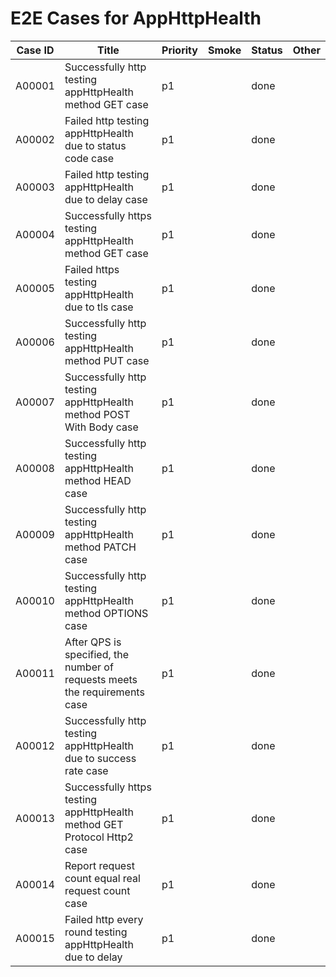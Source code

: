# E2E Cases for AppHttpHealth

| Case ID | Title                                                                       | Priority | Smoke | Status |    Other    |
|---------|-----------------------------------------------------------------------------|----------|-------|--------|-------------|
| A00001  | Successfully http testing appHttpHealth method GET case                     | p1       |       | done   |             |
| A00002  | Failed http testing appHttpHealth due to status code case                   | p1       |       | done   |             |
| A00003  | Failed http testing appHttpHealth due to delay case                         | p1       |       | done   |             |
| A00004  | Successfully https testing appHttpHealth method GET case                    | p1       |       | done   |             |
| A00005  | Failed https testing appHttpHealth due to tls case                          | p1       |       | done   |             |
| A00006  | Successfully http testing appHttpHealth method PUT case                     | p1       |       | done   |             |
| A00007  | Successfully http testing appHttpHealth method POST With Body case          | p1       |       | done   |             |
| A00008  | Successfully http testing appHttpHealth method HEAD case                    | p1       |       | done   |             |
| A00009  | Successfully http testing appHttpHealth method PATCH case                   | p1       |       | done   |             |
| A00010  | Successfully http testing appHttpHealth method OPTIONS case                 | p1       |       | done   |             |
| A00011  | After QPS is specified, the number of requests meets the requirements  case | p1       |       | done   |             |
| A00012  | Successfully http testing appHttpHealth due to success rate case            | p1       |       | done   |             |
| A00013  | Successfully https testing appHttpHealth method GET Protocol Http2 case     | p1       |       | done   |             |
| A00014  | Report request count equal real request count case                          | p1       |       | done   |             |
| A00015  | Failed http every round testing appHttpHealth due to delay                  | p1       |       | done   |             |
